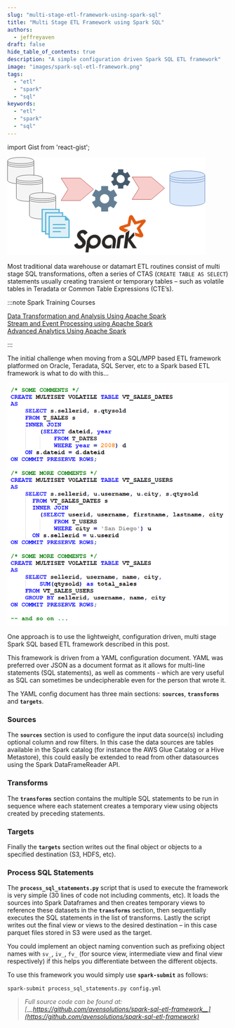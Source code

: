 ```yaml
---
slug: "multi-stage-etl-framework-using-spark-sql"
title: "Multi Stage ETL Framework using Spark SQL"
authors:	
  - jeffreyaven
draft: false
hide_table_of_contents: true
description: "A simple configuration driven Spark SQL ETL framework"
image: "images/spark-sql-etl-framework.png"
tags: 
  - "etl"
  - "spark"
  - "sql"
keywords:	
  - "etl"
  - "spark"
  - "sql"
---
```


import Gist from 'react-gist';

![Spark SQL ETL Framework](images/spark-sql-etl-framework.png)

Most traditional data warehouse or datamart ETL routines consist of multi stage SQL transformations, often a series of CTAS (`CREATE TABLE AS SELECT`) statements usually creating transient or temporary tables – such as volatile tables in Teradata or Common Table Expressions (CTE’s).

:::note Spark Training Courses

[Data Transformation and Analysis Using Apache Spark](https://academy.alphazetta.ai/data-transformation-and-analysis-using-apache-spark/)  
[Stream and Event Processing using Apache Spark](https://academy.alphazetta.ai/stream-and-event-processing-using-apache-spark/)  
[Advanced Analytics Using Apache Spark](https://academy.alphazetta.ai/advanced-analytics-using-apache-spark/)

:::

The initial challenge when moving from a SQL/MPP based ETL framework platformed on Oracle, Teradata, SQL Server, etc to a Spark based ETL framework is what to do with this…

![Multi Stage SQL Based ETL](images/multi-stage-sql.png)

One approach is to use the lightweight, configuration driven, multi stage Spark SQL based ETL framework described in this post.

This framework is driven from a YAML configuration document. YAML was preferred over JSON as a document format as it allows for multi-line statements (SQL statements), as well as comments - which are very useful as SQL can sometimes be undecipherable even for the person that wrote it.

The YAML config document has three main sections: __`sources`__, __`transforms`__ and __`targets`__.

### Sources

The __`sources`__ section is used to configure the input data source(s) including optional column and row filters. In this case the data sources are tables available in the Spark catalog (for instance the AWS Glue Catalog or a Hive Metastore), this could easily be extended to read from other datasources using the Spark DataFrameReader API.

<Gist id="eaf03229466718ee125e0a6d23370f1b" 
/>

### Transforms

The __`transforms`__ section contains the multiple SQL statements to be run in sequence where each statement creates a temporary view using objects created by preceding statements.

<Gist id="89ad7ac6b036e5f22b2d3dec43b1fe44" 
/>

### Targets

Finally the __`targets`__ section writes out the final object or objects to a specified destination (S3, HDFS, etc).

<Gist id="5af780dd6b6e5ddd79a4cac8a59e6a69" 
/>

### Process SQL Statements

The __`process_sql_statements.py`__ script that is used to execute the framework is very simple (30 lines of code not including comments, etc). It loads the sources into Spark Dataframes and then creates temporary views to reference these datasets in the __`transforms`__ section, then sequentially executes the SQL statements in the list of transforms. Lastly the script writes out the final view or views to the desired destination – in this case parquet files stored in S3 were used as the target.

You could implement an object naming convention such as prefixing object names with `sv_`, `iv_`, `fv_` (for source view, intermediate view and final view respectively) if this helps you differentiate between the different objects.

To use this framework you would simply use __`spark-submit`__ as follows:

```
spark-submit process_sql_statements.py config.yml
```

> *Full source code can be found at: [__https://github.com/avensolutions/spark-sql-etl-framework__](https://github.com/avensolutions/spark-sql-etl-framework)*
